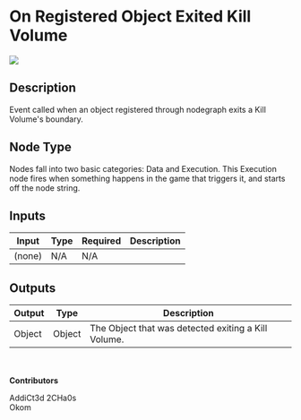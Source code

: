 # On Registered Object Exited Kill Volume
![](../../../.gitbook/assets/on-registered-object-exited-kill-volume.png)
## Description
Event called when an object registered through nodegraph exits a Kill Volume's boundary.

## Node Type
Nodes fall into two basic categories: Data and Execution. This Execution node fires when something happens in the game that triggers it, and starts off the node string.

## Inputs
| Input            | Type             | Required | Description												    |
|------------------|------------------|----------|--------------------------------------------------------------|
| (none) | N/A  | N/A  | |

## Outputs
| Output           | Type             | Description												     |
|------------------|------------------|--------------------------------------------------------------|
| Object | Object  | The Object that was detected exiting a Kill Volume.  |

\
\
**Contributors**

AddiCt3d 2CHa0s \
Okom